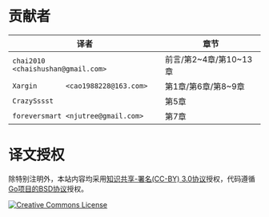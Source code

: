 # 贡献者

译者                                   | 章节
-------------------------------------- | -------------------------
`chai2010     <chaishushan@gmail.com>` | 前言/第2~4章/第10~13章
`Xargin       <cao1988228@163.com>`    | 第1章/第6章/第8~9章
`CrazySssst`                           | 第5章
`foreversmart <njutree@gmail.com>`     | 第7章

# 译文授权

除特别注明外，本站内容均采用[知识共享-署名(CC-BY) 3.0协议](http://creativecommons.org/licenses/by/3.0/)授权，代码遵循[Go项目的BSD协议](http://golang.org/LICENSE)授权。

<a rel="license" href="http://creativecommons.org/licenses/by-nc-sa/4.0/"><img alt="Creative Commons License" style="border-width:0" src="./images/by-nc-sa-4.0-88x31.png"></img>
